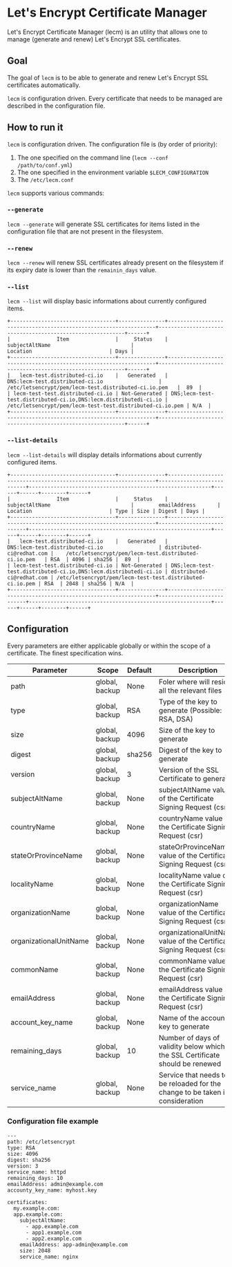 # Let's Encrypt Certificate Manager

Let's Encrypt Certificate Manager (lecm) is an utility that allows one to
manage (generate and renew) Let's Encrypt SSL certificates.


## Goal

The goal of `lecm` is to be able to generate and renew Let's Encrypt SSL
certificates automatically.

`lecm` is configuration driven. Every certificate that needs to be managed
are described in the configuration file.


## How to run it

`lecm` is configuration driven. The configuration file is (by order of
priority):

  1. The one specified on the command line (`lecm --conf /path/to/conf.yml`)
  2. The one specified in the environment variable `$LECM_CONFIGURATION`
  3. The `/etc/lecm.conf`

`lecm` supports various commands:

### `--generate`

`lecm --generate` will generate SSL certificates for items listed in the
configuration file that are not present in the filesystem.

### `--renew`

`lecm --renew` will renew SSL certificates already present on the filesystem
if its expiry date is lower than the `remainin_days` value.

### `--list`

`lecm --list` will display basic informations about currently configured items.


```
+----------------------------------+---------------+------------------------------------------------------------------+-----------------------------------------------------------+------+
|               Item               |     Status    |                          subjectAltName                          |                          Location                         | Days |
+----------------------------------+---------------+------------------------------------------------------------------+-----------------------------------------------------------+------+
|   lecm-test.distributed-ci.io    |   Generated   |                 DNS:lecm-test.distributed-ci.io                  |    /etc/letsencrypt/pem/lecm-test.distributed-ci.io.pem   |  89  |
| lecm-test-test.distributed-ci.io | Not-Generated | DNS;lecm-test-test.distributed-ci.io,DNS:lecm.distributedi-ci.io | /etc/letsencrypt/pem/lecm-test-test.distributed-ci.io.pem | N/A  |
+----------------------------------+---------------+------------------------------------------------------------------+-----------------------------------------------------------+------+
```

### `--list-details`

`lecm --list-details` will display details informations about currently configured items.


```
+----------------------------------+---------------+------------------------------------------------------------------+---------------------------+-----------------------------------------------------------+------+------+--------+------+
|               Item               |     Status    |                          subjectAltName                          |        emailAddress       |                          Location                         | Type | Size | Digest | Days |
+----------------------------------+---------------+------------------------------------------------------------------+---------------------------+-----------------------------------------------------------+------+------+--------+------+
|   lecm-test.distributed-ci.io    |   Generated   |                 DNS:lecm-test.distributed-ci.io                  | distributed-ci@redhat.com |    /etc/letsencrypt/pem/lecm-test.distributed-ci.io.pem   | RSA  | 4096 | sha256 |  89  |
| lecm-test-test.distributed-ci.io | Not-Generated | DNS;lecm-test-test.distributed-ci.io,DNS:lecm.distributedi-ci.io | distributed-ci@redhat.com | /etc/letsencrypt/pem/lecm-test-test.distributed-ci.io.pem | RSA  | 2048 | sha256 | N/A  |
+----------------------------------+---------------+------------------------------------------------------------------+---------------------------+-----------------------------------------------------------+------+------+--------+------+
```

## Configuration

Every parameters are either applicable globally or within the scope of a certificate. The finest specification wins.

| Parameter              | Scope          | Default | Description                                                                   |
|------------------------|----------------|---------|-------------------------------------------------------------------------------|
| path                   | global, backup | None    | Foler where will reside all the relevant files                                |
| type                   | global, backup | RSA     | Type of the key to generate (Possible: RSA, DSA)                              |
| size                   | global, backup | 4096    | Size of the key to generate                                                   |
| digest                 | global, backup | sha256  | Digest of the key to generate                                                 |
| version                | global, backup | 3       | Version of the SSL Certificate to generate                                    |
| subjectAltName         | global, backup | None    | subjectAltName value of the Certificate Signing Request (csr)                 |
| countryName            | global, backup | None    | countryName value of the Certificate Signing Request (csr)                    |
| stateOrProvinceName    | global, backup | None    | stateOrProvinceName value of the Certificate Signing Request (csr)            |
| localityName           | global, backup | None    | localityName value of the Certificate Signing Request (csr)                   |
| organizationName       | global, backup | None    | organizationName value of the Certificate Signing Request (csr)               |
| organizationalUnitName | global, backup | None    | organizationalUnitName value of the Certificate Signing Request (csr)         |
| commonName             | global, backup | None    | commonName value of the Certificate Signing Request (csr)                     |
| emailAddress           | global, backup | None    | emailAddress value of the Certificate Signing Request (csr)                   |
| account_key_name       | global, backup | None    | Name of the account key to generate                                           |
| remaining_days         | global, backup | 10      | Number of days of validity below which the SSL Certificate should be renewed  |
| service_name           | global, backup | None    | Service that needs to be reloaded for the change to be taken in consideration |


### Configuration file example

```
---
path: /etc/letsencrypt
type: RSA
size: 4096
digest: sha256
version: 3
service_name: httpd
remaining_days: 10
emailAddress: admin@example.com
accounty_key_name: myhost.key

certificates:
  my.example.com:
  app.example.com:
    subjectAltName:
      - app.example.com
      - app1.example.com
      - app2.example.com
    emailAddress: app-admin@example.com
    size: 2048
    service_name: nginx
```
